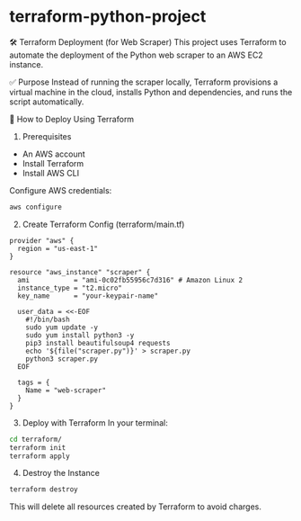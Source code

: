 # terraform-python-project

🛠️ Terraform Deployment (for Web Scraper)
This project uses Terraform to automate the deployment of the Python web scraper to an AWS EC2 instance.

✅ Purpose
Instead of running the scraper locally, Terraform provisions a virtual machine in the cloud, installs Python and dependencies, and runs the script automatically.


🚀 How to Deploy Using Terraform
1. Prerequisites
  - An AWS account
  - Install Terraform
  - Install AWS CLI

  Configure AWS credentials:
  
  ``` bash
  aws configure
  ```
2. Create Terraform Config (terraform/main.tf)
   
```
provider "aws" {
  region = "us-east-1"
}

resource "aws_instance" "scraper" {
  ami           = "ami-0c02fb55956c7d316" # Amazon Linux 2
  instance_type = "t2.micro"
  key_name      = "your-keypair-name"

  user_data = <<-EOF
    #!/bin/bash
    sudo yum update -y
    sudo yum install python3 -y
    pip3 install beautifulsoup4 requests
    echo '${file("scraper.py")}' > scraper.py
    python3 scraper.py
  EOF

  tags = {
    Name = "web-scraper"
  }
}
```

3. Deploy with Terraform
In your terminal:
``` bash
cd terraform/
terraform init
terraform apply
```

4. Destroy the Instance
```bash
terraform destroy
```
This will delete all resources created by Terraform to avoid charges.

